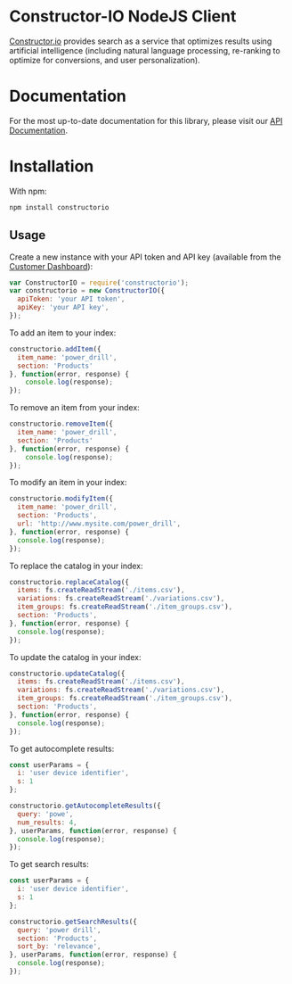# Constructor-IO NodeJS Client

[Constructor.io](http://constructor.io/) provides search as a service that optimizes results using artificial intelligence (including natural language processing, re-ranking to optimize for conversions, and user personalization).

# Documentation
For the most up-to-date documentation for this library, please visit our [API Documentation](https://docs.constructor.io/rest-api.html?javascript#introduction).

# Installation

With npm:

```bash
npm install constructorio
```

## Usage

Create a new instance with your API token and API key (available from the [Customer Dashboard](https://constructor.io/dashboard)):

```javascript
var ConstructorIO = require('constructorio');
var constructorio = new ConstructorIO({
  apiToken: 'your API token', 
  apiKey: 'your API key',
});
```

To add an item to your index:

```javascript
constructorio.addItem({
  item_name: 'power_drill',
  section: 'Products'
}, function(error, response) {
    console.log(response);
});
```

To remove an item from your index:

```javascript
constructorio.removeItem({
  item_name: 'power_drill',
  section: 'Products'
}, function(error, response) {
    console.log(response);  
});
```

To modify an item in your index:

```javascript
constructorio.modifyItem({
  item_name: 'power_drill',
  section: 'Products',
  url: 'http://www.mysite.com/power_drill',
}, function(error, response) {
  console.log(response);
});
```

To replace the catalog in your index:

```javascript
constructorio.replaceCatalog({
  items: fs.createReadStream('./items.csv'),
  variations: fs.createReadStream('./variations.csv'),
  item_groups: fs.createReadStream('./item_groups.csv'),
  section: 'Products',
}, function(error, response) {
  console.log(response);
});
```

To update the catalog in your index:

```javascript
constructorio.updateCatalog({
  items: fs.createReadStream('./items.csv'),
  variations: fs.createReadStream('./variations.csv'),
  item_groups: fs.createReadStream('./item_groups.csv'),
  section: 'Products',
}, function(error, response) {
  console.log(response);
});
```

To get autocomplete results:

```javascript
const userParams = {
  i: 'user device identifier',
  s: 1
};

constructorio.getAutocompleteResults({
  query: 'powe',
  num_results: 4,
}, userParams, function(error, response) {
  console.log(response);  
});
```

To get search results:

```javascript
const userParams = {
  i: 'user device identifier',
  s: 1
};

constructorio.getSearchResults({
  query: 'power drill',
  section: 'Products',
  sort_by: 'relevance',
}, userParams, function(error, response) {
  console.log(response);  
});
```
